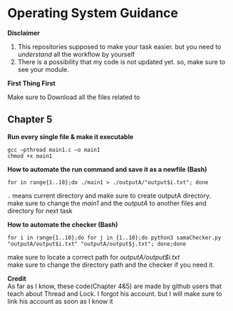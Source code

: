 Operating System Guidance
===

**Disclaimer**

1. This repositories supposed to make your task easier. but you need to *understand* all the workflow by yourself
2. There is a possibility that my code is not updated yet. so, make sure to see your module.

**First Thing First**

Make sure to Download all the files related to 

Chapter 5
--

**Run every single file & make it executable**

    gcc –pthread main1.c –o main1
    chmod +x main1

**How to automate the run command and save it as a newfile (Bash)**

    for in range{1..10};do ./main1 > ./outputA/"output$i.txt"; done
    
```.``` means current directory and make sure to create outputA directory.   
make sure to change the *main1* and the *outputA* to another files and directory for next task

**How to automate the checker (Bash)**

    for i in range{1..10};do for j in {1..10};do python3 samaChecker.py "outputA/output$i.txt" "outputA/output$j.txt"; done;done
    
make sure to locate a correct path for *outputA/output$i.txt*   
make sure to change the directory path and the checker if you need it.

**Credit**   
As far as I know, these code(Chapter 4&5) are made by github users that teach about Thread and Lock. I forgot his account. but I will make sure to link his account as soon as I know it
